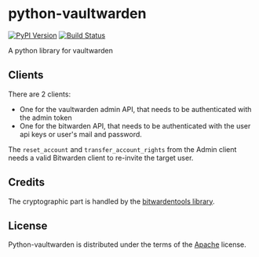 # python-vaultwarden

[![PyPI Version][pypi-v-image]][pypi-v-link]
[![Build Status][GHAction-image]][GHAction-link]

A python library for vaultwarden

## Clients

There are 2 clients:

- One for the vaultwarden admin API, that needs to be authenticated with the admin token
- One for the bitwarden API, that needs to be authenticated with the user api keys or user's mail and password.

The `reset_account` and `transfer_account_rights` from the Admin client needs a valid Bitwarden client to re-invite the
target user.

## Credits

The cryptographic part is handled by the [bitwardentools library](https://github.com/corpusops/bitwardentools).


<!-- Badges -->

[pypi-v-image]: https://img.shields.io/pypi/v/python-vaultwarden.svg

[pypi-v-link]: https://pypi.org/project/python-vaultwarden/

[GHAction-image]: https://github.com/numberly/python-vaultwarden/workflows/CI/badge.svg?branch=main&event=push

[GHAction-link]: https://github.com/numberly/python-vaultwarden/actions?query=event%3Apush+branch%3Amain
<!-- Links -->

[Issue]: https://github.com/numberly/python-vaultwarden/issues

[Discussions]: https://github.com/numberly/python-vaultwarden/discussions

[PyPA Code of Conduct]: https://www.pypa.io/en/latest/code-of-conduct/

## License

Python-vaultwarden is distributed under the terms of the [Apache](https://spdx.org/licenses/Apache-2.0.html) license.
